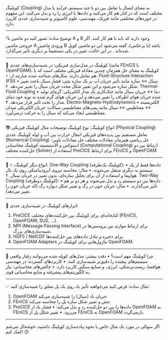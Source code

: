 کوپلینگ (Coupling) به معنای اتصال یا تعامل بین دو یا چند سیستم، فرآیند یا مدل مختلف است که در کنار هم کار می‌کنند و داده‌ها یا انرژی را رد و بدل می‌کنند. این مفهوم در حوزه‌های مختلفی مانند فیزیک، مهندسی، علوم کامپیوتر و شبیه‌سازی عددی کاربرد دارد.
________________________________________
🔍 توضیح ساده:
تصور کنید دو ماشین A و B وجود دارند که باید با هم کار کنند. اگر خروجی ماشین A ورودی ماشین B باشد (یا برعکس)، گفته می‌شود این دو ماشین کوپل شده‌اند . در این حالت، تغییر در یکی مستقیماً بر دیگری تأثیر می‌گذارد.
________________________________________
🧪 کوپلینگ در مدل‌سازی فیزیکی:
در شبیه‌سازی‌های عددی (مانند FEniCS یا OpenFOAM)، کوپلینگ به معنای حل همزمان چندین معادله فیزیکی مختلف است که با هم تعامل دارند. مثال‌های شناخته شده عبارتند از:
۱. Fluid-Structure Interaction (FSI)
•	سیال ↔ سازه
مانند تأثیر جریان آب بر یک سازه بتنی: فشار سیال باعث تغییر شکل سازه می‌شود و این تغییر شکل مجدد جریان سیال را تغییر می‌دهد.
۲. Thermal-Fluid Coupling
•	دما ↔ جریان سیال
مانند خنک‌کاری یک مدار الکتریکی: گرمای تولید شده جریان هوای اطراف را تغییر می‌دهد و این جریان هوای گرم شده به نوبه خود دمای مدار را تحت تأثیر قرار می‌دهد.
۳. Electro-Magneto-Hydrodynamics
•	الکتریسیته ↔ مغناطیس ↔ سیال
مانند پمپ‌های مغناطیسی سیالات: جریان الکتریکی میدان مغناطیسی ایجاد می‌کند که سیال را به حرکت درمی‌آورد.
________________________________________
📚 انواع کوپلینگ:
نوع کوپلینگ	توضیحات	مثال
کوپلینگ فیزیکی (Physical Coupling)	تعامل مستقیم بین پدیده‌های فیزیکی	انتقال حرارت بین آب و لوله
کوپلینگ عددی (Numerical Coupling)	حل ریاضی همزمان معادلات مختلف	حل معادلات ناویر-استوکس و الاستیسیته
کوپلینگ محاسباتی (Computational Coupling)	ارتباط بین دو حل‌کننده مختلف (Solver)	استفاده از PreCICE برای ارتباط FEniCS و OpenFOAM
________________________________________
🔁 انواع دیگر کوپلینگ:
۱. One-Way Coupling (کوپلینگ یک‌طرفه):
•	داده‌ها فقط از یک سیستم به دیگری منتقل می‌شوند.
•	مثال: محاسبه نیروی آیرودینامیکی روی یک بال هواپیما و استفاده از آن برای تحلیل سازه‌ای، بدون تغییر در جریان سیال.
۲. Two-Way Coupling (کوپلینگ دوطرفه):
•	داده‌ها بین دو سیستم رد و بدل می‌شوند و هر دو بر هم تأثیر می‌گذارند.
•	مثال: جریان خون در رگ و تغییر شکل دیواره رگ (که جریان خون را تغییر می‌دهد).
________________________________________
🧰 ابزارهای کوپلینگ در شبیه‌سازی عددی:
1.	PreCICE
کتابخانه‌ای برای کوپلینگ بین حل‌کننده‌های مختلف (FEniCS, OpenFOAM, SU2, ...).
2.	MPI (Message Passing Interface)
برای ارتباط موازی بین پروسس‌ها در شبیه‌سازی‌های بزرگ.
3.	HDF5 / NetCDF
برای ذخیره و تبادل داده‌های بین حل‌کننده‌ها.
4.	OpenFOAM Adapters
ماژول‌هایی برای کوپلینگ در OpenFOAM.
________________________________________
📌 چرا کوپلینگ مهم است؟
•	دقت بیشتر: مدل‌های کوپله شده می‌توانند رفتار واقعی سیستم‌های پیچیده را دقیق‌تر شبیه‌سازی کنند.
•	کاربردهای گسترده: در مهندسی هوافضا، زیست‌پزشکی، انرژی، و صنایع سنگین کاربرد دارد.
•	چالش‌های محاسباتی: نیاز به الگوریتم‌های پیشرفته و منابع محاسباتی قوی.
________________________________________
✅ مثال ساده:
فرض کنید می‌خواهید تأثیر باد روی یک پل معلق را شبیه‌سازی کنید:
1.	OpenFOAM جریان باد (سیال) را شبیه‌سازی می‌کند.
2.	FEniCS تنش و تغییر شکل سازه پل را محاسبه می‌کند.
3.	PreCICE داده‌ها را بین دو حل‌کننده رد و بدل می‌کند:
•	فشار باد از OpenFOAM به FEniCS می‌رود.
•	تغییر شکل پل از FEniCS به OpenFOAM بازمی‌گردد.
________________________________________
اگر سوالی در مورد یک مثال خاص یا نحوه پیاده‌سازی کوپلینگ داشتید، خوشحال می‌شم کمک کنم! 😊

